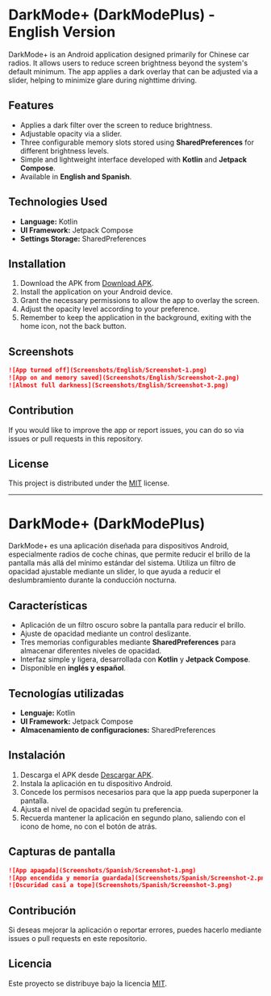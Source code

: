 # DarkMode+ (DarkModePlus) - English Version

DarkMode+ is an Android application designed primarily for Chinese car radios. It allows users to reduce screen brightness beyond the system's default minimum. The app applies a dark overlay that can be adjusted via a slider, helping to minimize glare during nighttime driving.

## Features
- Applies a dark filter over the screen to reduce brightness.
- Adjustable opacity via a slider.
- Three configurable memory slots stored using **SharedPreferences** for different brightness levels.
- Simple and lightweight interface developed with **Kotlin** and **Jetpack Compose**.
- Available in **English and Spanish**.

## Technologies Used
- **Language:** Kotlin
- **UI Framework:** Jetpack Compose
- **Settings Storage:** SharedPreferences

## Installation
1. Download the APK from [Download APK](APK/DarkModePlus-2-1.1.apk).
2. Install the application on your Android device.
3. Grant the necessary permissions to allow the app to overlay the screen.
4. Adjust the opacity level according to your preference.
5. Remember to keep the application in the background, exiting with the home icon, not the back button.

## Screenshots

```markdown
![App turned off](Screenshots/English/Screenshot-1.png)
![App on and memory saved](Screenshots/English/Screenshot-2.png)
![Almost full darkness](Screenshots/English/Screenshot-3.png)
```

## Contribution
If you would like to improve the app or report issues, you can do so via issues or pull requests in this repository.

## License
This project is distributed under the [MIT](LICENSE) license.

---

# DarkMode+ (DarkModePlus)

DarkMode+ es una aplicación diseñada para dispositivos Android, especialmente radios de coche chinas, que permite reducir el brillo de la pantalla más allá del mínimo estándar del sistema. Utiliza un filtro de opacidad ajustable mediante un slider, lo que ayuda a reducir el deslumbramiento durante la conducción nocturna.

## Características
- Aplicación de un filtro oscuro sobre la pantalla para reducir el brillo.
- Ajuste de opacidad mediante un control deslizante.
- Tres memorias configurables mediante **SharedPreferences** para almacenar diferentes niveles de opacidad.
- Interfaz simple y ligera, desarrollada con **Kotlin** y **Jetpack Compose**.
- Disponible en **inglés y español**.

## Tecnologías utilizadas
- **Lenguaje:** Kotlin
- **UI Framework:** Jetpack Compose
- **Almacenamiento de configuraciones:** SharedPreferences

## Instalación
1. Descarga el APK desde [Descargar APK](APK/DarkModePlus-2-1.1.apk).
2. Instala la aplicación en tu dispositivo Android.
3. Concede los permisos necesarios para que la app pueda superponer la pantalla.
4. Ajusta el nivel de opacidad según tu preferencia.
5. Recuerda mantener la aplicación en segundo plano, saliendo con el icono de home, no con el botón de atrás.

## Capturas de pantalla

```markdown
![App apagada](Screenshots/Spanish/Screenshot-1.png)
![App encendida y memoria guardada](Screenshots/Spanish/Screenshot-2.png)
![Oscuridad casi a tope](Screenshots/Spanish/Screenshot-3.png)
```

## Contribución
Si deseas mejorar la aplicación o reportar errores, puedes hacerlo mediante issues o pull requests en este repositorio.

## Licencia
Este proyecto se distribuye bajo la licencia [MIT](LICENSE).

